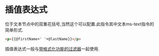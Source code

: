 # 插值表达式


位于文本节点中的双重花括号,当然这个可以配置.此指令其中文本ms-text指令的简单形式.
```html
<p>{{@firstName+' '+@lastName}}</p>
```
插值表达式一般与[带格式化功能的过滤器](http://avalonjs.coding.me/filter.html#格式化过滤器)一起使用.